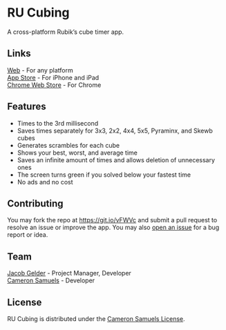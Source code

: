 # RU Cubing
A cross-platform Rubik’s cube timer app.

## Links
[Web](https://xel.company/rucubing) - For any platform
<br>[App Store](https://goo.gl/ezXuJG) - For iPhone and iPad
<br>[Chrome Web Store](https://goo.gl/4UXfwC) - For Chrome

## Features
- Times to the 3rd millisecond
- Saves times separately for 3x3, 2x2, 4x4, 5x5, Pyraminx, and Skewb cubes
- Generates scrambles for each cube
- Shows your best, worst, and average time
- Saves an infinite amount of times and allows deletion of unnecessary ones
- The screen turns green if you solved below your fastest time
- No ads and no cost

## Contributing
You may fork the repo at <https://git.io/vFWVc> and submit a pull request to resolve an issue or improve the app.
You may also [open an issue](https://git.io/vFWV3) for a bug report or idea.

## Team
[Jacob Gelder](https://git.io/vdIz2) - Project Manager, Developer
<br>[Cameron Samuels](https://cameronsamuels.com) - Developer

## License
RU Cubing is distributed under the [Cameron Samuels License](LICENSE).
